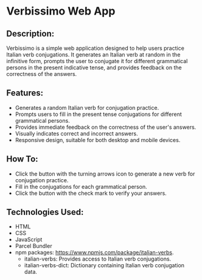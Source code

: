 # Verbissimo Web App

## Description:

Verbissimo is a simple web application designed to help users practice Italian verb conjugations. It generates an Italian verb at random in the infinitive form, prompts the user to conjugate it for different grammatical persons in the present indicative tense, and provides feedback on the correctness of the answers.

## Features: 

- Generates a random Italian verb for conjugation practice.
- Prompts users to fill in the present tense conjugations for different grammatical persons.
- Provides immediate feedback on the correctness of the user's answers.
- Visually indicates correct and incorrect answers.
- Responsive design, suitable for both desktop and mobile devices.

## How To:

- Click the button with the turning arrows icon to generate a new verb for conjugation practice.
- Fill in the conjugations for each grammatical person.
- Click the button with the check mark to verify your answers.

## Technologies Used:

- HTML
- CSS
- JavaScript
- Parcel Bundler
- npm packages: https://www.npmjs.com/package/italian-verbs.
   - italian-verbs: Provides access to Italian verb conjugations.
   - italian-verbs-dict: Dictionary containing Italian verb conjugation data.

